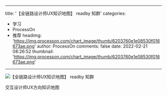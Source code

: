 
---
title: '【全链路设计师UX知识地图】 readby 知群'
categories: 
 - 学习
 - ProcessOn
 - 推荐
headimg: 'https://img.processon.com/chart_image/thumb/6203760e1e08530f016673ae.png'
author: ProcessOn
comments: false
date: 2022-02-21 08:26:52
thumbnail: 'https://img.processon.com/chart_image/thumb/6203760e1e08530f016673ae.png'
---

<div>   
<img class="thumb" alt="【全链路设计师UX知识地图】  readby 知群" src="https://img.processon.com/chart_image/thumb/6203760e1e08530f016673ae.png" referrerpolicy="no-referrer">
<p>交互设计师UX方向知识地图</p>  
</div>
            